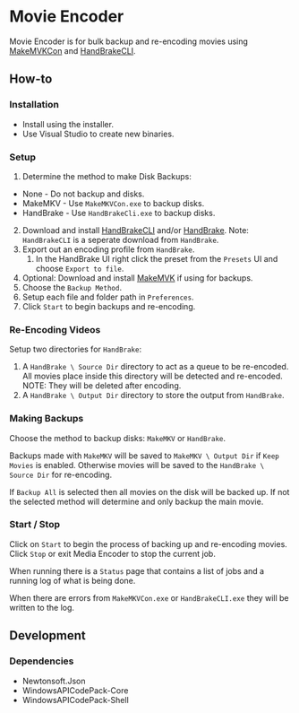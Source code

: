 # Movie Encoder

Movie Encoder is for bulk backup and re-encoding movies using [MakeMVKCon](https://www.makemkv.com) 
and [HandBrakeCLI](https://handbrake.fr/).

## How-to

### Installation

- Install using the installer.
- Use Visual Studio to create new binaries.

### Setup

1. Determine the method to make Disk Backups: 
  * None - Do not backup and disks.
  * MakeMKV - Use `MakeMKVCon.exe` to backup disks.
  * HandBrake - Use `HandBrakeCli.exe` to backup disks.
2. Download and install [HandBrakeCLI](https://handbrake.fr/downloads2.php) and/or [HandBrake](https://handbrake.fr/). 
   Note: `HandBrakeCLI` is a seperate download from `HandBrake`.
3. Export out an encoding profile from `HandBrake`.
      1. In the HandBrake UI right click the preset from the `Presets` UI and choose `Export to file`.
3. Optional: Download and install [MakeMVK](https://www.makemkv.com) if using for backups.
4. Choose the `Backup Method`.
5. Setup each file and folder path in `Preferences`.
6. Click `Start` to begin backups and re-encoding.

### Re-Encoding Videos

Setup two directories for `HandBrake`:
1. A `HandBrake \ Source Dir` directory to act as a queue to be re-encoded. All movies place inside this directory will be 
   detected and re-encoded. NOTE: They will be deleted after encoding.
2. A `HandBrake \ Output Dir` directory to store the output from `HandBrake`.

### Making Backups

Choose the method to backup disks: `MakeMKV` or `HandBrake`.

Backups made with `MakeMKV` will be saved to `MakeMKV \ Output Dir` if `Keep Movies` is enabled. Otherwise movies will be saved to
the `HandBrake \ Source Dir` for re-encoding. 

If `Backup All` is selected then all movies on the disk will be backed up. If not the selected method will determine 
and only backup the main movie.

### Start / Stop

Click on `Start` to begin the process of backing up and re-encoding movies. Click `Stop` or exit Media Encoder to stop the current job.

When running there is a `Status` page that contains a list of jobs and a running log of what is being done. 

When there are errors from `MakeMKVCon.exe` or `HandBrakeCLI.exe` they will be written to the log.

## Development

### Dependencies

- Newtonsoft.Json
- WindowsAPICodePack-Core
- WindowsAPICodePack-Shell
